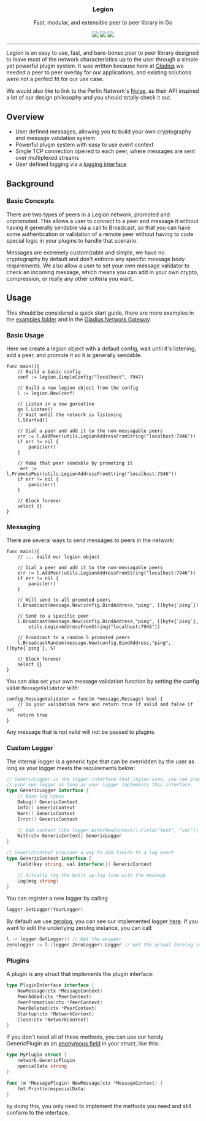 
<p align="center">
  <h3 align="center">Legion</h3>
  <p align="center">Fast, modular, and extensible peer to peer library in Go</p>
  <p align="center">
    <a href="https://godoc.org/github.com/gladiusio/legion/"><img src="https://godoc.org/github.com/gladiusio/legion/network?status.svg"></a>
    <a href="https://travis-ci.com/gladiusio/legion"><img src="https://travis-ci.com/gladiusio/legion.svg?branch=master"></a>
    <a href="https://goreportcard.com/report/github.com/gladiusio/legion"><img src="https://goreportcard.com/badge/github.com/gladiusio/legion"></a>
  </p>
</p>

---

Legion is an easy to use, fast, and bare-bones peer to peer library designed to leave most of the network characteristics up to the
user through a simple yet powerful plugin system. It was written because here at [Gladius](https://gladius.io) we needed a peer
to peer overlay for our applications, and existing solutions were not a perfect fit for our use case.

We would also like to link to the Perlin Network's [Noise](https://github.com/perlin-network/noise), as their API inspired
a lot of our design philosophy and you should totally check it out.

## Overview

- User defined messages, allowing you to build your own cryptography and message validation system
- Powerful plugin system with easy to use event context
- Single TCP connection opened to each peer, where messages are sent over multiplexed streams
- User defined logging via a [logging interface](#custom-logger)

## Background

### Basic Concepts
There are two types of peers in a Legion network, promoted and unpromoted. This allows a user to connect to a peer and message it without having it generally sendable via a call to Broadcast, so that you can have some authentication or validation of a remote peer without having to code special logic in your plugins to handle that scenario. 

Messages are extremely customizable and simple, we have no cryptography by default and don't enforce any specific message body requirements. We also 
allow a user to set your own message validator to check an incoming message, which means you can add in your own crypto, compression, or really any other criteria you want.

## Usage

This should be considered a quick start guide, there are more examples in the
[examples folder](https://github.com/gladiusio/legion/tree/readme-cleanup/examples) and in the
[Gladius Network Gateway](https://github.com/gladiusio/gladius-network-gateway)

### Basic Usage
Here we create a legion object with a default config, wait until it's listening, add a peer, and promote it so it is generally sendable.
```golang
func main(){
    // Build a basic config
    conf := legion.SimpleConfig("localhost", 7947)
    
    // Build a new legion object from the config
    l := legion.New(conf)

    // Listen in a new goroutine
    go l.Listen()
    // Wait until the network is listening
    l.Started()

    // Dial a peer and add it to the non-messagable peers
    err := l.AddPeer(utils.LegionAddressFromString("localhost:7946"))
    if err != nil {
        panic(err)
    }

    // Make that peer sendable by promoting it
     err := l.PromotePeer(utils.LegionAddressFromString("localhost:7946"))
    if err != nil {
        panic(err)
    }

    // Block forever
    select {}
}
```

### Messaging
There are several ways to send messages to peers in the network:
```golang
func main(){
    // ... build our legion object

    // Dial a peer and add it to the non-messagable peers
    err := l.AddPeer(utils.LegionAddressFromString("localhost:7946"))
    if err != nil {
        panic(err)
    }

    // Will send to all promoted peers
    l.Broadcast(message.New(config.BindAddress,"ping", []byte{`ping`})

    // Send to a specific peer
    l.Broadcast(message.New(config.BindAddress,"ping", []byte{`ping`}, 
        utils.LegionAddressFromString("localhost:7946"))
    
    // Broadcast to a random 5 promoted peers
    l.BroadcastRandom(message.New(config.BindAddress,"ping", []byte{`ping`}, 5)

    // Block forever
    select {}
}
```
You can also set your own message validation function by setting the config value `MessageValidator` with:
```golang
config.MessageValidator = func(m *message.Message) bool {
    // Do your validation here and return true if valid and false if not
    return true
}
```
Any message that is not valid will not be passed to plugins.

### Custom Logger
The internal logger is a generic type that can be overridden by the user as long
as your logger meets the requirements below:
```go
// GenericLogger is the logger interface that legion uses, you can plug in
// your own logger as long as your logger implements this interface.
type GenericLogger interface {
	// Base log types
	Debug() GenericContext
	Info() GenericContext
	Warn() GenericContext
	Error() GenericContext

	// Add context like logger.With(NewContext().Field("test", "val"))
	With(ctx GenericContext) GenericLogger
}

// GenericContext provides a way to add fields to a log event
type GenericContext interface {
	Field(key string, val interface{}) GenericContext

	// Actually log the built up log line with the message
	Log(msg string)
}
```
You can register a new logger by calling

```go
logger.SetLogger(YourLogger)
```
By default we use [zerolog](https://github.com/rs/zerolog), you can see our implemented logger [here](https://github.com/gladiusio/legion/blob/master/logger/zerolog_logger.go).
If you want to edit the underlying zerolog instance, you can call:

```go
l := logger.GetLogger() // Get the wrapper
zerologger := l.(logger.ZeroLogger).Logger // Get the actual Zerolog instance (can change things like the formatting, output location, etc)
```

### Plugins

A plugin is any struct that implements the plugin interface:

```go
type PluginInterface interface {
	NewMessage(ctx *MessageContext)
	PeerAdded(ctx *PeerContext)
	PeerPromotion(ctx *PeerContext)
	PeerDeleted(ctx *PeerContext)
	Startup(ctx *NetworkContext)
	Close(ctx *NetworkContext)
}
```

If you don't need all of these methods, you can use our handy GenericPlugin as an
[anonymous field](http://golangtutorials.blogspot.com/2011/06/anonymous-fields-in-structs-like-object.html)
in your struct, like this:

```go
type MyPlugin struct {
	network.GenericPlugin
	specialData string
}

func (m *MessagePlugin) NewMessage(ctx *MessageContext) {
	fmt.Println(mspecialData)
}
```

by doing this, you only need to implement the methods you need and still conform to the interface.
